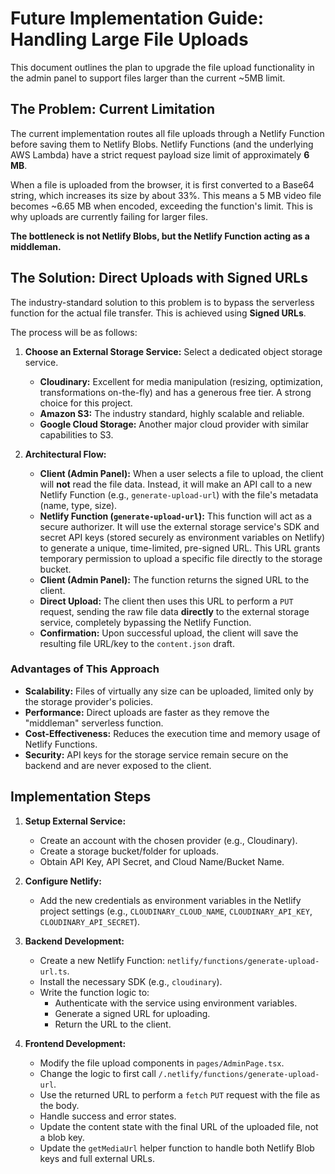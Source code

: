 # Future Implementation Guide: Handling Large File Uploads

This document outlines the plan to upgrade the file upload functionality in the admin panel to support files larger than the current ~5MB limit.

## The Problem: Current Limitation

The current implementation routes all file uploads through a Netlify Function before saving them to Netlify Blobs. Netlify Functions (and the underlying AWS Lambda) have a strict request payload size limit of approximately **6 MB**.

When a file is uploaded from the browser, it is first converted to a Base64 string, which increases its size by about 33%. This means a 5 MB video file becomes ~6.65 MB when encoded, exceeding the function's limit. This is why uploads are currently failing for larger files.

**The bottleneck is not Netlify Blobs, but the Netlify Function acting as a middleman.**

## The Solution: Direct Uploads with Signed URLs

The industry-standard solution to this problem is to bypass the serverless function for the actual file transfer. This is achieved using **Signed URLs**.

The process will be as follows:

1.  **Choose an External Storage Service:** Select a dedicated object storage service.
    *   **Cloudinary:** Excellent for media manipulation (resizing, optimization, transformations on-the-fly) and has a generous free tier. A strong choice for this project.
    *   **Amazon S3:** The industry standard, highly scalable and reliable.
    *   **Google Cloud Storage:** Another major cloud provider with similar capabilities to S3.

2.  **Architectural Flow:**
    *   **Client (Admin Panel):** When a user selects a file to upload, the client will **not** read the file data. Instead, it will make an API call to a new Netlify Function (e.g., `generate-upload-url`) with the file's metadata (name, type, size).
    *   **Netlify Function (`generate-upload-url`):** This function will act as a secure authorizer. It will use the external storage service's SDK and secret API keys (stored securely as environment variables on Netlify) to generate a unique, time-limited, pre-signed URL. This URL grants temporary permission to upload a specific file directly to the storage bucket.
    *   **Client (Admin Panel):** The function returns the signed URL to the client.
    *   **Direct Upload:** The client then uses this URL to perform a `PUT` request, sending the raw file data **directly** to the external storage service, completely bypassing the Netlify Function.
    *   **Confirmation:** Upon successful upload, the client will save the resulting file URL/key to the `content.json` draft.

### Advantages of This Approach

*   **Scalability:** Files of virtually any size can be uploaded, limited only by the storage provider's policies.
*   **Performance:** Direct uploads are faster as they remove the "middleman" serverless function.
*   **Cost-Effectiveness:** Reduces the execution time and memory usage of Netlify Functions.
*   **Security:** API keys for the storage service remain secure on the backend and are never exposed to the client.

## Implementation Steps

1.  **Setup External Service:**
    *   Create an account with the chosen provider (e.g., Cloudinary).
    *   Create a storage bucket/folder for uploads.
    *   Obtain API Key, API Secret, and Cloud Name/Bucket Name.

2.  **Configure Netlify:**
    *   Add the new credentials as environment variables in the Netlify project settings (e.g., `CLOUDINARY_CLOUD_NAME`, `CLOUDINARY_API_KEY`, `CLOUDINARY_API_SECRET`).

3.  **Backend Development:**
    *   Create a new Netlify Function: `netlify/functions/generate-upload-url.ts`.
    *   Install the necessary SDK (e.g., `cloudinary`).
    *   Write the function logic to:
        *   Authenticate with the service using environment variables.
        *   Generate a signed URL for uploading.
        *   Return the URL to the client.

4.  **Frontend Development:**
    *   Modify the file upload components in `pages/AdminPage.tsx`.
    *   Change the logic to first call `/.netlify/functions/generate-upload-url`.
    *   Use the returned URL to perform a `fetch` `PUT` request with the file as the body.
    *   Handle success and error states.
    *   Update the content state with the final URL of the uploaded file, not a blob key.
    *   Update the `getMediaUrl` helper function to handle both Netlify Blob keys and full external URLs.
